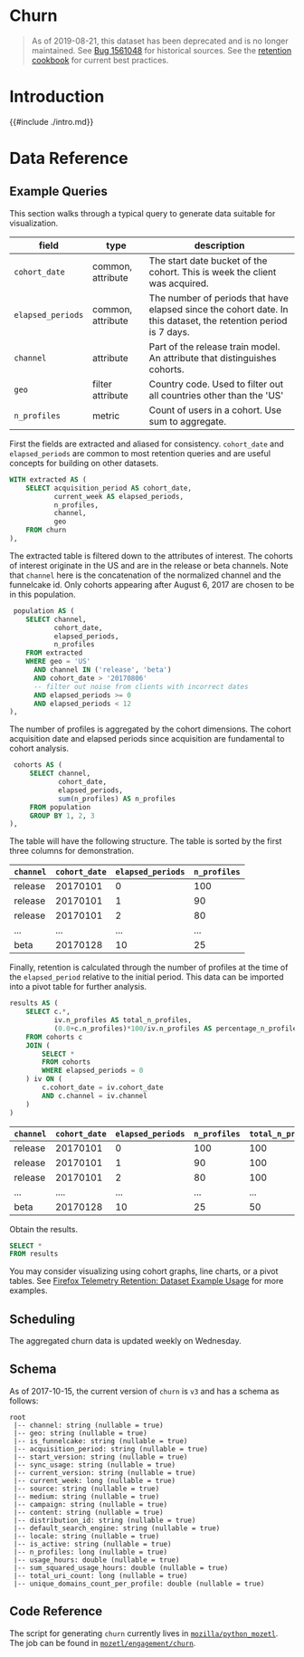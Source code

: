 # Churn

> As of 2019-08-21, this dataset has been deprecated and is no longer
> maintained. See [Bug
> 1561048](https://bugzilla.mozilla.org/show_bug.cgi?id=1561048) for historical
> sources. See the [retention cookbook](../../../cookbooks/retention.md) for
> current best practices.

<!-- toc -->

# Introduction

{{#include ./intro.md}}

# Data Reference

## Example Queries

This section walks through a typical query to generate data suitable for
visualization.

| field             | type              | description                                                                                                     |
| ----------------- | ----------------- | --------------------------------------------------------------------------------------------------------------- |
| `cohort_date`     | common, attribute | The start date bucket of the cohort. This is week the client was acquired.                                      |
| `elapsed_periods` | common, attribute | The number of periods that have elapsed since the cohort date. In this dataset, the retention period is 7 days. |
| `channel`         | attribute         | Part of the release train model. An attribute that distinguishes cohorts.                                       |
| `geo`             | filter attribute  | Country code. Used to filter out all countries other than the 'US'                                              |
| `n_profiles`      | metric            | Count of users in a cohort. Use sum to aggregate.                                                               |

First the fields are extracted and aliased for consistency. `cohort_date` and
`elapsed_periods` are common to most retention queries and are useful concepts
for building on other datasets.

```sql
WITH extracted AS (
    SELECT acquisition_period AS cohort_date,
           current_week AS elapsed_periods,
           n_profiles,
           channel,
           geo
    FROM churn
),
```

The extracted table is filtered down to the attributes of interest. The cohorts
of interest originate in the US and are in the release or beta channels. Note
that `channel` here is the concatenation of the normalized channel and the
funnelcake id. Only cohorts appearing after August 6, 2017 are chosen to be in
this population.

```sql
 population AS (
    SELECT channel,
           cohort_date,
           elapsed_periods,
           n_profiles
    FROM extracted
    WHERE geo = 'US'
      AND channel IN ('release', 'beta')
      AND cohort_date > '20170806'
      -- filter out noise from clients with incorrect dates
      AND elapsed_periods >= 0
      AND elapsed_periods < 12
),
```

The number of profiles is aggregated by the cohort dimensions. The cohort
acquisition date and elapsed periods since acquisition are fundamental to cohort
analysis.

```sql
 cohorts AS (
     SELECT channel,
            cohort_date,
            elapsed_periods,
            sum(n_profiles) AS n_profiles
     FROM population
     GROUP BY 1, 2, 3
),
```

The table will have the following structure. The table is sorted by the first three columns for demonstration.

| `channel` | `cohort_date` | `elapsed_periods` | `n_profiles` |
| --------- | ------------- | ----------------- | ------------ |
| release   | 20170101      | 0                 | 100          |
| release   | 20170101      | 1                 | 90           |
| release   | 20170101      | 2                 | 80           |
| ...       | ...           | ...               | ...          |
| beta      | 20170128      | 10                | 25           |

Finally, retention is calculated through the number of profiles at the time of
the `elapsed_period` relative to the initial period. This data can be imported
into a pivot table for further analysis.

```sql
results AS (
    SELECT c.*,
           iv.n_profiles AS total_n_profiles,
           (0.0+c.n_profiles)*100/iv.n_profiles AS percentage_n_profiles
    FROM cohorts c
    JOIN (
        SELECT *
        FROM cohorts
        WHERE elapsed_periods = 0
    ) iv ON (
        c.cohort_date = iv.cohort_date
        AND c.channel = iv.channel
    )
)
```

| `channel` | `cohort_date` | `elapsed_periods` | `n_profiles` | `total_n_profiles` | `percentage_n_profiles` |
| --------- | ------------- | ----------------- | ------------ | ------------------ | ----------------------- |
| release   | 20170101      | 0                 | 100          | 100                | 1.0                     |
| release   | 20170101      | 1                 | 90           | 100                | 0.9                     |
| release   | 20170101      | 2                 | 80           | 100                | 0.8                     |
| ...       | ....          | ...               | ...          | ...                | ...                     |
| beta      | 20170128      | 10                | 25           | 50                 | 0.5                     |

Obtain the results.

```SQL
SELECT *
FROM results
```

You may consider visualizing using cohort graphs, line charts, or a pivot
tables. See [Firefox Telemetry Retention: Dataset Example Usage](https://sql.telemetry.mozilla.org/dashboard/firefox-telemetry-retention-dataset-example-usage)
for more examples.

## Scheduling

The aggregated churn data is updated weekly on Wednesday.

## Schema

As of 2017-10-15, the current version of `churn` is `v3` and has a schema as follows:

```
root
 |-- channel: string (nullable = true)
 |-- geo: string (nullable = true)
 |-- is_funnelcake: string (nullable = true)
 |-- acquisition_period: string (nullable = true)
 |-- start_version: string (nullable = true)
 |-- sync_usage: string (nullable = true)
 |-- current_version: string (nullable = true)
 |-- current_week: long (nullable = true)
 |-- source: string (nullable = true)
 |-- medium: string (nullable = true)
 |-- campaign: string (nullable = true)
 |-- content: string (nullable = true)
 |-- distribution_id: string (nullable = true)
 |-- default_search_engine: string (nullable = true)
 |-- locale: string (nullable = true)
 |-- is_active: string (nullable = true)
 |-- n_profiles: long (nullable = true)
 |-- usage_hours: double (nullable = true)
 |-- sum_squared_usage_hours: double (nullable = true)
 |-- total_uri_count: long (nullable = true)
 |-- unique_domains_count_per_profile: double (nullable = true)
```

## Code Reference

The script for generating `churn` currently lives in
[`mozilla/python_mozetl`](https://github.com/mozilla/python_mozetl/tree/9217335652cad46940a51c7c2784cc5c6d3a00f4). The job can
be found in
[`mozetl/engagement/churn`](https://github.com/mozilla/python_mozetl/blob/9217335652cad46940a51c7c2784cc5c6d3a00f4/mozetl/engagement/churn/job.py#L1-L27).
